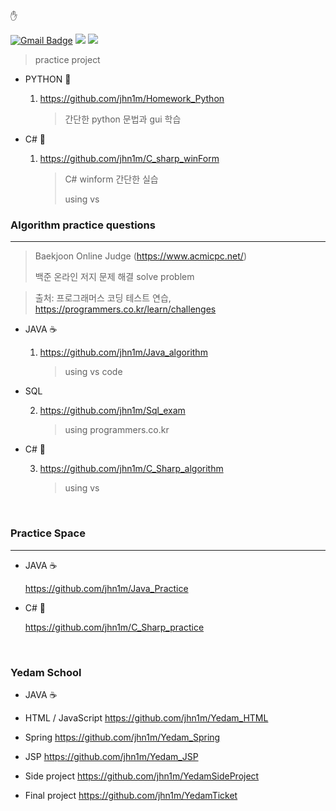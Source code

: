 ✋

[![Gmail Badge](https://img.shields.io/badge/-qqoxmaos@gmail.com-c14438?style=flat-square&logo=Gmail&logoColor=white&link=mailto:lgsgst5613@gmail.com)](mailto:qqoxmaos@gmail.com) 
<a href="https://www.instagram.com/jhn1m/">
<img src="http://img.shields.io/badge/-Instagram-E4405F.svg?style=flatsquare&logo=instagram&logoColor=white&&locoColor=white"/></a>
<a href="https://hits.seeyoufarm.com">
<img src="https://hits.seeyoufarm.com/api/count/incr/badge.svg?url=https%3A%2F%2Fgithub.com%2Fjhn1m&count_bg=%23C1357C&title_bg=%23AD2D2D&icon=spotlight.svg&icon_color=%23E7E7E7&title=hits&edge_flat=false"/></a>

> practice project

- PYTHON 🐍

  1.  https://github.com/jhn1m/Homework_Python
  
      > 간단한 python 문법과 gui 학습 

- C# 🚫

  1. https://github.com/jhn1m/C_sharp_winForm
  
      > C# winform 간단한 실습
      >
      > using vs

### Algorithm practice questions

---

> Baekjoon Online Judge (https://www.acmicpc.net/)
> 
> 백준 온라인 저지 문제 해결
> solve problem

> 출처: 프로그래머스 코딩 테스트 연습, https://programmers.co.kr/learn/challenges

- JAVA ☕

  1.  https://github.com/jhn1m/Java_algorithm
  
      > using vs code

- SQL 

  2.  https://github.com/jhn1m/Sql_exam

      > using programmers.co.kr

- C# 🚫

  3.  https://github.com/jhn1m/C_Sharp_algorithm
  
      > using vs
      
<br>

### Practice Space

---


- JAVA ☕

  https://github.com/jhn1m/Java_Practice 

- C# 🚫

  https://github.com/jhn1m/C_Sharp_practice

<br>

### Yedam School 

- JAVA ☕

- HTML / JavaScript 
  https://github.com/jhn1m/Yedam_HTML
- Spring
  https://github.com/jhn1m/Yedam_Spring
- JSP
  https://github.com/jhn1m/Yedam_JSP
- Side project
  https://github.com/jhn1m/YedamSideProject
- Final project
  https://github.com/jhn1m/YedamTicket
